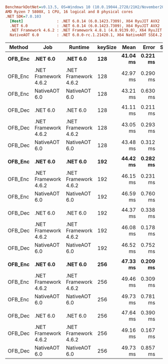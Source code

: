 ``` ini

BenchmarkDotNet=v0.13.5, OS=Windows 10 (10.0.19044.2728/21H2/November2021Update)
AMD Ryzen 7 5800X, 1 CPU, 16 logical and 8 physical cores
.NET SDK=7.0.103
  [Host]               : .NET 6.0.14 (6.0.1423.7309), X64 RyuJIT AVX2
  .NET 6.0             : .NET 6.0.14 (6.0.1423.7309), X64 RyuJIT AVX2
  .NET Framework 4.6.2 : .NET Framework 4.8.1 (4.8.9139.0), X64 RyuJIT VectorSize=256
  NativeAOT 6.0        : .NET 6.0.0-rc.1.21420.1, X64 NativeAOT SSE4.2


```
|  Method |                  Job |              Runtime | keySize |     Mean |    Error |   StdDev |      Min |      Max |   Median | Ratio | RatioSD |
|-------- |--------------------- |--------------------- |-------- |---------:|---------:|---------:|---------:|---------:|---------:|------:|--------:|
| **OFB_Enc** |             **.NET 6.0** |             **.NET 6.0** |     **128** | **41.04 ms** | **0.221 ms** | **0.196 ms** | **40.76 ms** | **41.39 ms** | **41.00 ms** |  **1.00** |    **0.00** |
| OFB_Enc | .NET Framework 4.6.2 | .NET Framework 4.6.2 |     128 | 42.97 ms | 0.290 ms | 0.257 ms | 42.65 ms | 43.58 ms | 42.95 ms |  1.05 |    0.01 |
| OFB_Enc |        NativeAOT 6.0 |        NativeAOT 6.0 |     128 | 43.21 ms | 0.630 ms | 0.589 ms | 41.96 ms | 44.26 ms | 43.40 ms |  1.05 |    0.02 |
|         |                      |                      |         |          |          |          |          |          |          |       |         |
| OFB_Dec |             .NET 6.0 |             .NET 6.0 |     128 | 41.11 ms | 0.211 ms | 0.198 ms | 40.82 ms | 41.42 ms | 41.11 ms |  1.00 |    0.00 |
| OFB_Dec | .NET Framework 4.6.2 | .NET Framework 4.6.2 |     128 | 43.05 ms | 0.293 ms | 0.274 ms | 42.74 ms | 43.72 ms | 42.99 ms |  1.05 |    0.01 |
| OFB_Dec |        NativeAOT 6.0 |        NativeAOT 6.0 |     128 | 43.48 ms | 0.312 ms | 0.260 ms | 43.11 ms | 44.00 ms | 43.45 ms |  1.06 |    0.01 |
|         |                      |                      |         |          |          |          |          |          |          |       |         |
| **OFB_Enc** |             **.NET 6.0** |             **.NET 6.0** |     **192** | **44.42 ms** | **0.282 ms** | **0.250 ms** | **44.11 ms** | **44.92 ms** | **44.36 ms** |  **1.00** |    **0.00** |
| OFB_Enc | .NET Framework 4.6.2 | .NET Framework 4.6.2 |     192 | 46.15 ms | 0.231 ms | 0.193 ms | 45.79 ms | 46.48 ms | 46.16 ms |  1.04 |    0.01 |
| OFB_Enc |        NativeAOT 6.0 |        NativeAOT 6.0 |     192 | 46.59 ms | 0.760 ms | 0.711 ms | 45.69 ms | 47.78 ms | 46.20 ms |  1.05 |    0.02 |
|         |                      |                      |         |          |          |          |          |          |          |       |         |
| OFB_Dec |             .NET 6.0 |             .NET 6.0 |     192 | 44.37 ms | 0.338 ms | 0.316 ms | 43.98 ms | 45.06 ms | 44.27 ms |  1.00 |    0.00 |
| OFB_Dec | .NET Framework 4.6.2 | .NET Framework 4.6.2 |     192 | 46.08 ms | 0.178 ms | 0.149 ms | 45.81 ms | 46.35 ms | 46.11 ms |  1.04 |    0.01 |
| OFB_Dec |        NativeAOT 6.0 |        NativeAOT 6.0 |     192 | 46.52 ms | 0.752 ms | 0.704 ms | 45.70 ms | 47.75 ms | 46.19 ms |  1.05 |    0.02 |
|         |                      |                      |         |          |          |          |          |          |          |       |         |
| **OFB_Enc** |             **.NET 6.0** |             **.NET 6.0** |     **256** | **47.33 ms** | **0.209 ms** | **0.163 ms** | **47.04 ms** | **47.49 ms** | **47.38 ms** |  **1.00** |    **0.00** |
| OFB_Enc | .NET Framework 4.6.2 | .NET Framework 4.6.2 |     256 | 49.46 ms | 0.309 ms | 0.289 ms | 49.02 ms | 50.03 ms | 49.40 ms |  1.05 |    0.01 |
| OFB_Enc |        NativeAOT 6.0 |        NativeAOT 6.0 |     256 | 49.73 ms | 0.781 ms | 0.731 ms | 48.47 ms | 50.66 ms | 49.74 ms |  1.05 |    0.02 |
|         |                      |                      |         |          |          |          |          |          |          |       |         |
| OFB_Dec |             .NET 6.0 |             .NET 6.0 |     256 | 47.64 ms | 0.390 ms | 0.364 ms | 47.14 ms | 48.33 ms | 47.55 ms |  1.00 |    0.00 |
| OFB_Dec | .NET Framework 4.6.2 | .NET Framework 4.6.2 |     256 | 49.16 ms | 0.167 ms | 0.139 ms | 48.96 ms | 49.41 ms | 49.11 ms |  1.03 |    0.01 |
| OFB_Dec |        NativeAOT 6.0 |        NativeAOT 6.0 |     256 | 49.73 ms | 0.857 ms | 0.802 ms | 48.49 ms | 50.97 ms | 49.34 ms |  1.04 |    0.02 |
